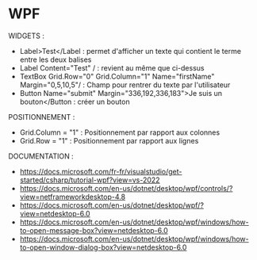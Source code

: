 # WPF
 
WIDGETS :
- Label>Test</Label : permet d'afficher un texte qui contient le terme entre les deux balises
- Label Content="Test" / : revient au même que ci-dessus
- TextBox Grid.Row="0" Grid.Column="1" Name="firstName" Margin="0,5,10,5"/ : Champ pour rentrer du texte par l'utilisateur
- Button Name="submit" Margin="336,192,336,183">Je suis un bouton</Button : créer un bouton

POSITIONNEMENT :
- Grid.Column = "1" : Positionnement par rapport aux colonnes
- Grid.Row = "1" : Positionnement par rapport aux lignes




DOCUMENTATION :
- https://docs.microsoft.com/fr-fr/visualstudio/get-started/csharp/tutorial-wpf?view=vs-2022
- https://docs.microsoft.com/en-us/dotnet/desktop/wpf/controls/?view=netframeworkdesktop-4.8
- https://docs.microsoft.com/en-us/dotnet/desktop/wpf/?view=netdesktop-6.0
- https://docs.microsoft.com/en-us/dotnet/desktop/wpf/windows/how-to-open-message-box?view=netdesktop-6.0
- https://docs.microsoft.com/en-us/dotnet/desktop/wpf/windows/how-to-open-window-dialog-box?view=netdesktop-6.0